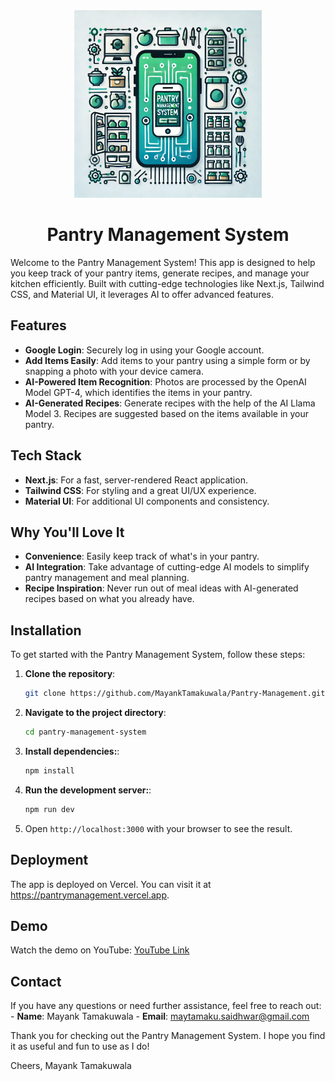 <div align="center">
    <img src = "https://github.com/MayankTamakuwala/Pantry-Management/blob/main/public/logo.png" width="300">
    <h1 align="center">Pantry Management System</h1>
</div>

Welcome to the Pantry Management System! This app is designed to help you keep track of your pantry items, generate recipes, and manage your kitchen efficiently. Built with cutting-edge technologies like Next.js, Tailwind CSS, and Material UI, it leverages AI to offer advanced features.

## Features

- **Google Login**: Securely log in using your Google account.
- **Add Items Easily**: Add items to your pantry using a simple form or by snapping a photo with your device camera.
- **AI-Powered Item Recognition**: Photos are processed by the OpenAI Model GPT-4, which identifies the items in your pantry.
- **AI-Generated Recipes**: Generate recipes with the help of the AI Llama Model 3. Recipes are suggested based on the items available in your pantry.

## Tech Stack

- **Next.js**: For a fast, server-rendered React application.
- **Tailwind CSS**: For styling and a great UI/UX experience.
- **Material UI**: For additional UI components and consistency.

## Why You'll Love It

- **Convenience**: Easily keep track of what's in your pantry.
- **AI Integration**: Take advantage of cutting-edge AI models to simplify pantry management and meal planning.
- **Recipe Inspiration**: Never run out of meal ideas with AI-generated recipes based on what you already have.

## Installation

To get started with the Pantry Management System, follow these steps:

1. **Clone the repository**:
    ```bash
    git clone https://github.com/MayankTamakuwala/Pantry-Management.git
    ```

2. **Navigate to the project directory**:
    ```bash
    cd pantry-management-system
    ```

3. **Install dependencies:**:
    ```bash
    npm install
    ```

4. **Run the development server:**:
    ```bash
    npm run dev
    ```

5.	Open `http://localhost:3000` with your browser to see the result.

## Deployment

The app is deployed on Vercel. You can visit it at https://pantrymanagement.vercel.app.

## Demo

Watch the demo on YouTube: [YouTube Link](https://youtu.be/B55EC1lU9SU)

## Contact
If you have any questions or need further assistance, feel free to reach out:
    - **Name**: Mayank Tamakuwala
    - **Email**: maytamaku.saidhwar@gmail.com

Thank you for checking out the Pantry Management System. I hope you find it as useful and fun to use as I do!

Cheers,
Mayank Tamakuwala